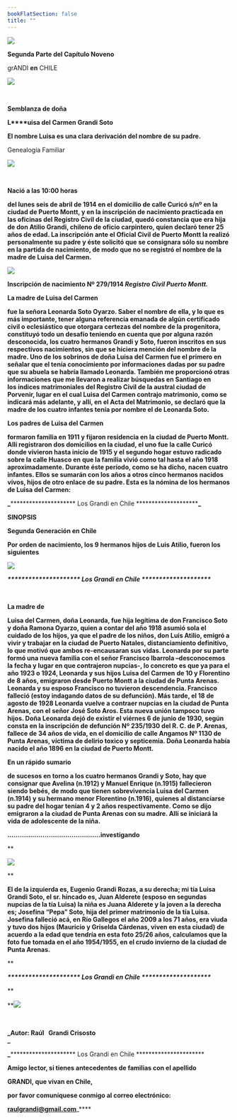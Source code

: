 ```yaml
---
bookFlatSection: false
title: ""
---
```


[![](https://sites.google.com/site/luisadelcgrandisoto/_/rsrc/1299601083556/home/P%C3%A1ginaenconstrucci%C3%B3n.jpg?height=141&width=114)](https://sites.google.com/site/luisadelcgrandisoto/home/P%C3%A1ginaenconstrucci%C3%B3n.jpg?attredirects=0)

**Segunda Parte del Capítulo Noveno** 

grANDI **en** CHILE

[![](https://sites.google.com/site/luisadelcgrandisoto/_/rsrc/1314293280059/home/PortadaCapituloIX.jpg)](https://sites.google.com/site/luisadelcgrandisoto/home/PortadaCapituloIX.jpg?attredirects=0)

 

**Semblanza de doña**

**L****uisa del Carmen Grandi Soto**

**El nombre Luisa es una clara derivación del nombre de su padre.**

Genealogía Familiar 

[![](https://sites.google.com/site/luisadelcgrandisoto/_/rsrc/1314291290537/home/2%20Genealog%C3%ADa%20Luisa%20del%20Carmen%20Grandi%20Soto.jpg)](https://sites.google.com/site/luisadelcgrandisoto/home/2%20Genealog%C3%ADa%20Luisa%20del%20Carmen%20Grandi%20Soto.jpg?attredirects=0)

 

**Nació a las 10:00 horas** 

****del lunes seis de abril de 1914 en el domicilio de calle Curicó s/nº en la ciudad de Puerto Montt, y en la inscripción de nacimiento practicada en las oficinas del Registro Civil de la ciudad, quedó constancia que era hija de don Atilio Grandi, chileno de oficio carpintero, quien declaró tener 25 años de edad. La inscripción ante el Oficial Civil de Puerto Montt la realizó personalmente su padre y éste solicitó que se consignara sólo su nombre en la partida de nacimiento, de modo que no se registró el nombre de la madre de Luisa del Carmen.****

**[![](https://sites.google.com/site/luisadelcgrandisoto/_/rsrc/1299600788604/home/Do%C3%B1a%20Luisa.jpg?height=307&width=871)](https://sites.google.com/site/luisadelcgrandisoto/home/Do%C3%B1a%20Luisa.jpg?attredirects=0)**

**Inscripción de nacimiento Nº 279/1914 _Registro Civil Puerto Montt._**

**La madre de Luisa del Carmen** 

**fue la señora Leonarda Soto Oyarzo. Saber el nombre de ella, y lo que es más importante, tener alguna referencia emanada de algún certificado civil o eclesiástico que otorgara certezas del nombre de la progenitora, constituyó todo un desafío teniendo en cuenta que por alguna razón desconocida, los cuatro hermanos Grandi y Soto, fueron inscritos en sus respectivos nacimientos, sin que se hiciera mención del nombre de la madre. Uno de los sobrinos de doña Luisa del Carmen fue el primero en señalar que el tenía conocimiento por informaciones dadas por su padre que su abuela se habría llamado Leonarda. También me proporcionó otras informaciones que me llevaron a realizar búsquedas en Santiago en los índices matrimoniales del Registro Civil de la austral ciudad de Porvenir, lugar en el cual Luisa del Carmen contrajo matrimonio, como se indicará más adelante, y allí, en el Acta del Matrimonio, se declaró que la madre de los cuatro infantes tenía por nombre el de Leonarda Soto.**

**Los padres de Luisa del Carmen**

**formaron familia en 1911 y fijaron residencia en la ciudad de Puerto Montt. Allí registraron dos domicilios en la ciudad, el uno fue la calle Curicó donde vivieron hasta inicio de 1915 y el segundo hogar estuvo radicado sobre la calle Huasco en que la familia vivió como tal hasta el año 1918 aproximadamente. Durante éste período, como se ha dicho, nacen cuatro infantes. Ellos se sumarán con los años a otros cinco hermanos nacidos vivos, hijos de otro enlace de su padre. Esta es la nómina de los hermanos de Luisa del Carmen:**

**_**\*\*\*\*\*\*\*\*\*\*\*\*\*\*\*\*\*\*\*\*\* Los Grandi en Chile \*\*\*\*\*\*\*\*\*\*\*\*\*\*\*\*\*\*\*\***_**

**SINOPSIS**

****Segunda Generación en Chile**** 

**Por orden de nacimiento, los 9 hermanos hijos de Luis Atilio, fueron los siguientes**

[![](https://sites.google.com/site/luisadelcgrandisoto/_/rsrc/1303573610381/home/HijosDeLuisAtilio.JPG?height=287&width=730)](https://sites.google.com/site/luisadelcgrandisoto/home/HijosDeLuisAtilio.JPG?attredirects=0)

_**\*\*\*\*\*\*\*\*\*\*\*\*\*\*\*\*\*\*\*\*\* Los Grandi en Chile \*\*\*\*\*\*\*\*\*\*\*\*\*\*\*\*\*\*\*\***_

 

**La madre de**

**Luisa del Carmen, doña Leonarda, fue hija legítima de don Francisco Soto y doña Ramona Oyarzo, quien a contar del año 1918 asumió sola el cuidado de los hijos, ya que el padre de los niños, don Luis Atilio, emigró a vivir y trabajar en la ciudad de Puerto Natales, distanciamiento definitivo, lo que motivó que ambos re-encausaran sus vidas. Leonarda por su parte formó una nueva familia con el señor Francisco Ibarrola –desconocemos la fecha y lugar en que contrajeron nupcias-, lo concreto es que ya para el año 1923 o 1924, Leonarda y sus hijos** **Luisa del Carmen** **de 10 y Florentino de 8 años, emigraron desde Puerto Montt a la ciudad de Punta Arenas. Leonarda y su esposo Francisco no tuvieron descendencia. Francisco falleció (estoy indagando datos de su defunción). Más tarde, el 18 de agosto de 1928 Leonarda vuelve a contraer nupcias en la ciudad de Punta Arenas, con el señor José Soto Aros. Esta nueva unión tampoco tuvo hijos. Doña Leonarda dejó de existir el viérnes 6 de junio de 1930, según consta en la inscripción de defunción Nº 235/1930 del R. C. de P. Arenas, fallece de 34 años de vida, en el domicilio de calle Angamos Nº 1130 de Punta Arenas, víctima de delirio toxico y septicemia. Doña Leonarda había nacido el año 1896 en la ciudad de Puerto Montt.**

**En un rápido sumario** 

**de sucesos en torno a los cuatro hermanos Grandi y Soto, hay que consignar que Avelina (n.1912) y Manuel Enrique (n.1915) fallecieron siendo bebés, de modo que tienen sobrevivencia Luisa del Carmen (n.1914) y su hermano menor Florentino (n.1916), quienes al distanciarse su padre del hogar tenían 4 y 2 años respectivamente. Como se dijo emigraron a la ciudad de Punta Arenas con su madre. Allí se iniciará la vida de adolescente de la niña.** 

**.............................................investigando** 

**

[![](https://sites.google.com/site/luisadelcgrandisoto/_/rsrc/1314226662680/home/AldereteGrandi.jpg)](https://sites.google.com/site/luisadelcgrandisoto/home/AldereteGrandi.jpg?attredirects=0)

**

****El de la izquierda es, Eugenio Grandi Rozas, a su derecha; mi tía Luisa Grandi Soto, el sr. hincado es, Juan Alderete (esposo en segundas nupcias de la tía Luisa) la niña es Juana Alderete y la joven a la derecha es; Josefina “Pepa” Soto, hija del primer matrimonio de la tía Luisa. Josefina falleció acá, en Río Gallegos el año 2009 a los 71 años, era viuda y tuvo dos hijos (Mauricio y Griselda Cárdenas, viven en esta ciudad) de acuerdo a la edad que tendría en esta foto 25/26 años, calculamos que la foto fue tomada en el año 1954/1955, en el crudo invierno de la ciudad de Punta Arenas.****

**

_**\*\*\*\*\*\*\*\*\*\*\*\*\*\*\*\*\*\*\*\*\* Los Grandi en Chile \*\*\*\*\*\*\*\*\*\*\*\*\*\*\*\*\*\*\*\***_

**

 **[![](https://sites.google.com/site/luisadelcgrandisoto/_/rsrc/1303573617381/home/002-P-AUTOR.jpg)](https://sites.google.com/site/luisadelcgrandisoto/home/002-P-AUTOR.jpg?attredirects=0)

 

**_Autor: Raúl   Grandi Crisosto  
_**

**_**\*\*\*\*\*\*\*\*\*\*\*\*\*\*\*\*\*\*\*\*\* Los Grandi en Chile \*\*\*\*\*\*\*\*\*\*\*\*\*\*\*\*\*\*\*\***

**Amigo lector, si tienes antecedentes de familias con el apellido** 

 **GRANDI, que vivan en Chile,** 

**por favor comuníquese conmigo al correo electrónico:** 

 **[raulgrandi@gmail.com](mailto:raulgrandi@gmail.com)**_****